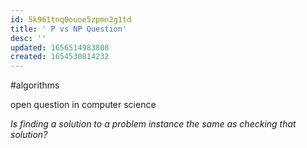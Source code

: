 ```yaml
---
id: 5k961tnq0ouoe5zpmn2g1td
title: ' P vs NP Question'
desc: ''
updated: 1656514983808
created: 1654530814232
---
```

#algorithms 

open question in computer science

*Is finding a solution to a problem instance the same as checking that solution?*
